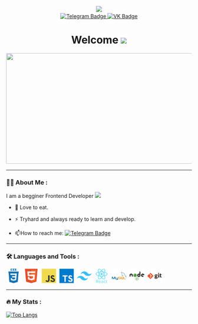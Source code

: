 <div id="header" align="center">
  <img src="https://media.giphy.com/media/v1.Y2lkPTc5MGI3NjExcmxiZHBmMmN4bTNqOXB5a3Z6aGFveHg4bnE1bzZ4eHQwMTY1aDJmNyZlcD12MV9pbnRlcm5hbF9naWZfYnlfaWQmY3Q9Zw/RLOTE6CLOcCWBv5POp/giphy.gif" width="100"/>
  <div id="badges">
  <a href="https://t.me/L1ones">
    <img src="https://img.shields.io/badge/Telegram-grey?logo=telegram&style=for-the-badge" alt="Telegram Badge"/>
  </a>
  <a href="https://vk.com/the_godzill">
    <img src="https://img.shields.io/badge/VK-blue?style=for-the-badge" alt="VK Badge"/>
  </a> 
</div>
<h1>
  Welcome
  <img src="https://media.giphy.com/media/3o6ZtpxSZbQRRnwCKQ/giphy.gif" width="30px"/>
</h1>
</div>

<div align="center">
  <img src="https://media.giphy.com/media/dWesBcTLavkZuG35MI/giphy.gif" width="600" height="300"/>
</div>

---

### :man_technologist: About Me :

I am a begginer Frontend Developer <img src="https://media.giphy.com/media/WUlplcMpOCEmTGBtBW/giphy.gif" width="30">

- :seedling: Love to eat.

- :zap: Tryhard and always ready to learn and develop.

- :mailbox:How to reach me: [![Telegram Badge](https://img.shields.io/badge/Telegram-grey?logo=telegram&style=for-the-badge)](https://t.me/L1ones)

---

### :hammer_and_wrench: Languages and Tools :

<div>
  <img src="https://github.com/devicons/devicon/blob/master/icons/css3/css3-plain-wordmark.svg"  title="CSS3" alt="CSS" width="40" height="40"/>&nbsp;
  <img src="https://github.com/devicons/devicon/blob/master/icons/html5/html5-original.svg" title="HTML5" alt="HTML" width="40" height="40"/>&nbsp;
  <img src="https://github.com/devicons/devicon/blob/master/icons/javascript/javascript-original.svg" title="JavaScript" alt="JavaScript" width="40" height="40"/>&nbsp;
  <img src="https://github.com/devicons/devicon/blob/master/icons/typescript/typescript-original.svg" title="TypeScript" alt="TypeScript" width="40" height="40"/>&nbsp;
  <img src="https://github.com/devicons/devicon/blob/master/icons/tailwindcss/tailwindcss-original.svg" title="Tailwind" alt="Tailwind" width="40" height="40"/>&nbsp;
  <img src="https://github.com/devicons/devicon/blob/master/icons/react/react-original-wordmark.svg" title="React" alt="React" width="40" height="40"/>&nbsp;
  <img src="https://github.com/devicons/devicon/blob/master/icons/mysql/mysql-original-wordmark.svg" title="MySQL"  alt="MySQL" width="40" height="40"/>&nbsp;
  <img src="https://github.com/devicons/devicon/blob/master/icons/nodejs/nodejs-original-wordmark.svg" title="NodeJS" alt="NodeJS" width="40" height="40"/>&nbsp;
  <img src="https://github.com/devicons/devicon/blob/master/icons/git/git-original-wordmark.svg" title="Git" **alt="Git" width="40" height="40"/>
</div>

---

### :fire: My Stats :

[![Top Langs](https://github-readme-stats.vercel.app/api/top-langs/?username=L1oneSs&layout=compact&theme=vision-friendly-dark)](https://github.com/anuraghazra/github-readme-stats)







